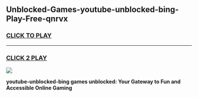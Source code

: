 
## Unblocked-Games-youtube-unblocked-bing-Play-Free-qnrvx
<h3>
<a href="https://premium76.site?title=youtube-unblocked-bing&ref=12A">CLICK TO PLAY</a></h3>
<hr>

<h3>
<a href="https://premium76.site?title=youtube-unblocked-bing&ref=12A">CLICK 2 PLAY</a>
  
</h3>

<a href="https://premium76.site?title=youtube-unblocked-bing&ref=12A"><img src="https://clearcache.store/games.png"></a>


**youtube-unblocked-bing games unblocked: Your Gateway to Fun and Accessible Online Gaming**
